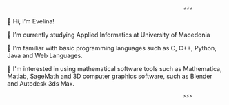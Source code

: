                                                              ⚡⚡⚡

👋 Hi, I’m Evelina!
  
🌱 I’m currently studying Applied Informatics at University of Macedonia

👀 I’m familiar with basic programming languages such as C, C++, Python, Java and Web Languages.
  
💞️ I'm interested in using mathematical software tools such as Mathematica, Matlab, SageMath and  3D computer graphics software, such as Blender and Autodesk 3ds Max.

                                                             ⚡⚡⚡

